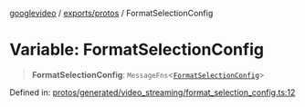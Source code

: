 [googlevideo](../../../README.md) / [exports/protos](../README.md) / FormatSelectionConfig

# Variable: FormatSelectionConfig

> **FormatSelectionConfig**: `MessageFns`\<[`FormatSelectionConfig`](../interfaces/FormatSelectionConfig.md)\>

Defined in: [protos/generated/video\_streaming/format\_selection\_config.ts:12](https://github.com/LuanRT/googlevideo/blob/d9eb9db82e3516a9a277a77a3d25342e9c5bf127/protos/generated/video_streaming/format_selection_config.ts#L12)

